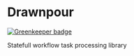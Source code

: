 # Drawnpour

[![Greenkeeper badge](https://badges.greenkeeper.io/offlinehacker/downpour.svg)](https://greenkeeper.io/)

Statefull workflow task processing library
